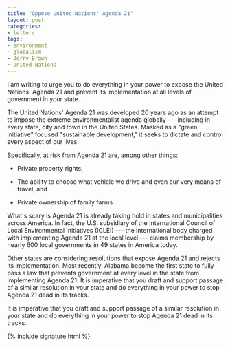 ```yaml
---
title: "Oppose United Nations' Agenda 21"
layout: post
categories:
- letters
tags:
- environment
- globalism
- Jerry Brown
- United Nations
---
```


I am writing to urge you to do everything in your power to expose the United Nations' Agenda 21 and prevent its implementation at all levels of government in your state.

The United Nations' Agenda 21 was developed 20 years ago as an attempt to impose the extreme environmentalist agenda globally --- including in every state, city and town in the United States. Masked as a "green initiative" focused "sustainable development," it seeks to dictate and control every aspect of our lives.

Specifically, at risk from Agenda 21 are, among other things:

- Private property rights;

- The ability to choose what vehicle we drive and even our very means of travel, and

- Private ownership of family farms

What's scary is Agenda 21 is already taking hold in states and municipalities across America. In fact, the U.S. subsidiary of the International Council of Local Environmental Initiatives (ICLEI) --- the international body charged with implementing Agenda 21 at the local level --- claims membership by nearly 600 local governments in 49 states in America today.

Other states are considering resolutions that expose Agenda 21 and rejects its implementation. Most recently, Alabama become the first state to fully pass a law that prevents government at every level in the state from implementing Agenda 21. It is imperative that you draft and support passage of a similar resolution in your state and do everything in your power to stop Agenda 21 dead in its tracks.

It is imperative that you draft and support passage of a similar resolution in your state and do everything in your power to stop Agenda 21 dead in its tracks.

{% include signature.html %}
